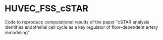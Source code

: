 # HUVEC_FSS_cSTAR
Code to reproduce computational results of the paper "cSTAR analysis identifies endothelial cell cycle as a key regulator of flow-dependent artery remodeling"
